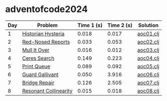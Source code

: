 # adventofcode2024

| Day | Problem                                                      | Time 1 (s) | Time 2 (s) | Solution                       |
|-----|--------------------------------------------------------------|------------|------------|--------------------------------|
| 1   | [Historian Hysteria](https://adventofcode.com/2024/day/1)    | 0.018      | 0.017      | [aoc01.clj](src/aoc/aoc01.clj) |
| 2   | [Red-Nosed Reports](https://adventofcode.com/2024/day/2)     | 0.033      | 0.053      | [aoc02.clj](src/aoc/aoc02.clj) |
| 3   | [Mull It Over](https://adventofcode.com/2024/day/3)          | 0.016      | 0.012      | [aoc03.clj](src/aoc/aoc03.clj) |
| 4   | [Ceres Search](https://adventofcode.com/2024/day/4)          | 0.149      | 0.223      | [aoc04.clj](src/aoc/aoc04.clj) |
| 5   | [Print Queue](https://adventofcode.com/2024/day/5)           | 0.089      | 0.092      | [aoc05.clj](src/aoc/aoc05.clj) |
| 6   | [Guard Gallivant](https://adventofcode.com/2024/day/6)       | 0.050      | 3.916      | [aoc06.clj](src/aoc/aoc06.clj) |
| 7   | [Bridge Repair](https://adventofcode.com/2024/day/7)         | 0.126      | 2.505      | [aoc07.clj](src/aoc/aoc07.clj) |
| 8   | [Resonant Collinearity](https://adventofcode.com/2024/day/8) | 0.015      | 0.018      | [aoc08.clj](src/aoc/aoc08.clj) |
